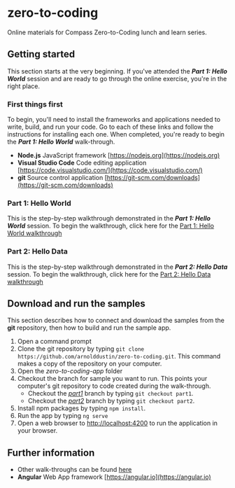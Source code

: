 # zero-to-coding
Online materials for Compass Zero-to-Coding lunch and learn series.

## Getting started
This section starts at the very beginning. If you've attended the ***Part 1: Hello World*** session and are ready to go through the online exercise, you're in the right place.

### First things first
To begin, you'll need to install the frameworks and applications needed to write, build, and run your code.  Go to each of these links and follow the instructions for installing each one.  When completed, you're ready to begin the ***Part 1: Hello World*** walk-through.

* **Node.js** JavaScript framework [https://nodejs.org](https://nodejs.org)
* **Visual Studio Code** Code editing application [https://code.visualstudio.com/](https://code.visualstudio.com/)
* **git** Source control application [https://git-scm.com/downloads](https://git-scm.com/downloads)

### Part 1: Hello World
This is the step-by-step walkthrough demonstrated in the ***Part 1: Hello World*** session.
To begin the walkthrough, click here for the [Part 1: Hello World walkthrough](./walkthroughs/part1.md)

### Part 2: Hello Data
This is the step-by-step walkthrough demonstrated in the ***Part 2: Hello Data*** session.
To begin the walkthrough, click here for the [Part 2: Hello Data walkthrough](./walkthroughs/part2.md)

## Download and run the samples
This section describes how to connect and download the samples from the **git** repository, then how to build and run the sample app.

1. Open a command prompt
2. Clone the git repository by typing `git clone https://github.com/arnolddustin/zero-to-coding.git`.  This command makes a copy of the repository on your computer. 
3. Open the *zero-to-coding-app* folder
4. Checkout the branch for sample you want to run. This points your computer's git repository to code created during the walk-through.
   * Checkout the *[part1](./walkthroughs/part1.md)* branch by typing `git checkout part1`.
   * Checkout the *[part2](./walkthroughs/part2.md)* branch by typing `git checkout part2`.
5. Install npm packages by typing `npm install`.
6. Run the app by typing `ng serve`
7. Open a web browser to [http://localhost:4200](http://localhost:4200) to run the application in your browser.

## Further information

* Other walk-throughs can be found [here](./walkthroughs/README.md)
* **Angular** Web App framework [https://angular.io](https://angular.io)

